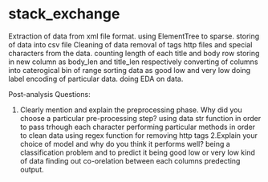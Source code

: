 # stack_exchange
Extraction of data from xml file format. using ElementTree to sparse. 
storing of data into csv file 
Cleaning of data removal of tags http files and special characters from the data.
counting length of each title and body row storing in new column as body_len and title_len respectively
converting of columns into caterogical bin of range sorting data as good low and very low doing label encoding of particular data.
doing EDA on data.

Post-analysis Questions:
1. Clearly mention and explain the preprocessing phase. Why did you choose a
particular pre-processing step?
using data str function in order to pass trhough each character performing particular methods in order to clean data using regex function for removing http tags 
2.Explain your choice of model and why do you think it performs well?
being a classification problem and to predict it being good low or very low kind of data finding out co-orelation between each columns predecting output.

